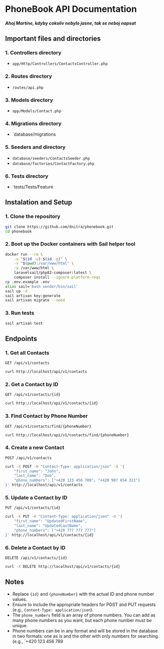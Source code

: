 # PhoneBook API Documentation

##### Ahoj Martine, kdyby cokoliv nebylo jasne, tak se neboj napsat

## Important files and directories

### 1. Controllers directory

- `app/Http/Controllers/ContactsController.php`

### 2. Routes directory
- `routes/api.php`

### 3. Models directory
- `app/Models/Contact.php`

### 4. Migrations directory
- `database/migrations

### 5. Seeders and directory
- `database/seeders/ContactsSeeder.php`
- `database/factories/ContactFactory.php`

### 6. Tests directory
- `tests/Tests/Feature



## Instalation and Setup

### 1. Clone the repository

```bash
git clone https://github.com/dnitra/phonebook.git
cd phonebook
```

### 2. Boot up the Docker containers with Sail helper tool

```bash
docker run --rm \
    -u "$(id -u):$(id -g)" \
    -v "$(pwd):/var/www/html" \
    -w /var/www/html \
    laravelsail/php82-composer:latest \
    composer install --ignore-platform-reqs
cp .env.example .env
alias sail='bash vendor/bin/sail'
sail up -d
sail artisan key:generate
sail artisan migrate --seed
```

### 3. Run tests

```bash
sail artisan test
```

## Endpoints

### 1. Get all Contacts

`GET /api/v1/contacts`

```bash
curl http://localhost/api/v1/contacts
```

### 2. Get a Contact by ID

`GET /api/v1/contacts/{id}`

```bash
curl http://localhost/api/v1/contacts/{id}
```

### 3. Find Contact by Phone Number

`GET /api/v1/contacts/find/{phoneNumber}`

```bash
curl http://localhost/api/v1/contacts/find/{phoneNumber}
```

### 4. Create a new Contact

`POST /api/v1/contacts`

```bash
curl -X POST -H "Content-Type: application/json" -d '{
    "first_name": "John",
    "last_name": "Doe",
    "phone_numbers": ["+420 123 456 789", "+420 987 654 321"]
}' http://localhost/api/v1/contacts
```

### 5. Update a Contact by ID

`PUT /api/v1/contacts/{id}`

```bash
curl -X PUT -H "Content-Type: application/json" -d '{
    "first_name": "UpdatedFirstName",
    "last_name": "UpdatedLastName",
    "phone_numbers": ["+420 777 777 777"]
}' http://localhost/api/v1/contacts/{id}
```

### 6. Delete a Contact by ID

`DELETE /api/v1/contacts/{id}`

```bash
curl -X DELETE http://localhost/api/v1/contacts/{id}
```

## Notes

- Replace `{id}` and `{phoneNumber}` with the actual ID and phone number values.
- Ensure to include the appropriate headers for POST and PUT requests (e.g., `Content-Type: application/json`).
- The `phone_numbers` field is an array of phone numbers. You can add as many phone numbers as you want, but each phone number must be unique.
- Phone numbers can be in any format and will be stored in the database in two formats: one as is and the other with only numbers for searching. (e.g., `+420 123 456 789

